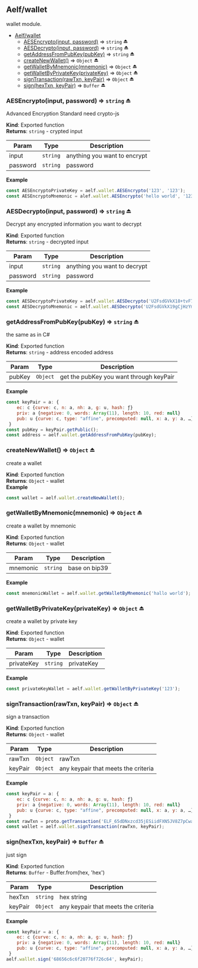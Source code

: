 <a name="module_Aelf/wallet"></a>

## Aelf/wallet
wallet module.


* [Aelf/wallet](#module_Aelf/wallet)
    * [AESEncrypto(input, password)](#exp_module_Aelf/wallet--AESEncrypto) ⇒ <code>string</code> ⏏
    * [AESDecrypto(input, password)](#exp_module_Aelf/wallet--AESDecrypto) ⇒ <code>string</code> ⏏
    * [getAddressFromPubKey(pubKey)](#exp_module_Aelf/wallet--getAddressFromPubKey) ⇒ <code>string</code> ⏏
    * [createNewWallet()](#exp_module_Aelf/wallet--createNewWallet) ⇒ <code>Object</code> ⏏
    * [getWalletByMnemonic(mnemonic)](#exp_module_Aelf/wallet--getWalletByMnemonic) ⇒ <code>Object</code> ⏏
    * [getWalletByPrivateKey(privateKey)](#exp_module_Aelf/wallet--getWalletByPrivateKey) ⇒ <code>Object</code> ⏏
    * [signTransaction(rawTxn, keyPair)](#exp_module_Aelf/wallet--signTransaction) ⇒ <code>Object</code> ⏏
    * [sign(hexTxn, keyPair)](#exp_module_Aelf/wallet--sign) ⇒ <code>Buffer</code> ⏏

<a name="exp_module_Aelf/wallet--AESEncrypto"></a>

### AESEncrypto(input, password) ⇒ <code>string</code> ⏏
Advanced Encryption Standard need crypto-js

**Kind**: Exported function  
**Returns**: <code>string</code> - crypted input  

| Param | Type | Description |
| --- | --- | --- |
| input | <code>string</code> | anything you want to encrypt |
| password | <code>string</code> | password |

**Example**  
```js
const AESEncryptoPrivateKey = aelf.wallet.AESEncrypto('123', '123');
const AESEncryptoMnemonic = alef.wallet.AESEncrypto('hello world', '123');
```
<a name="exp_module_Aelf/wallet--AESDecrypto"></a>

### AESDecrypto(input, password) ⇒ <code>string</code> ⏏
Decrypt any encrypted information you want to decrypt

**Kind**: Exported function  
**Returns**: <code>string</code> - decrypted input  

| Param | Type | Description |
| --- | --- | --- |
| input | <code>string</code> | anything you want to decrypt |
| password | <code>string</code> | password |

**Example**  
```js
const AESDecryptoPrivateKey = aelf.wallet.AESDecrypto('U2FsdGVkX18+tvF7t4rhGOi5cbUvdTH2U5a6Tbu4Ojg=', '123');
const AESDecryptoMnemonic = aelf.wallet.AESDecrypto('U2FsdGVkX19gCjHzYmoY5FGZA1ArXG+eGZIR77dK2GE=', '123');
```
<a name="exp_module_Aelf/wallet--getAddressFromPubKey"></a>

### getAddressFromPubKey(pubKey) ⇒ <code>string</code> ⏏
the same as in C#

**Kind**: Exported function  
**Returns**: <code>string</code> - address encoded address  

| Param | Type | Description |
| --- | --- | --- |
| pubKey | <code>Object</code> | get the pubKey you want through keyPair |

**Example**  
```js
const keyPair = a: {
    ec: c {curve: c, n: a, nh: a, g: u, hash: ƒ}
    priv: a {negative: 0, words: Array(11), length: 10, red: null}
    pub: u {curve: c, type: "affine", precomputed: null, x: a, y: a, …}
 }
const pubKey = keyPair.getPublic();
const address = aelf.wallet.getAddressFromPubKey(pubKey);
```
<a name="exp_module_Aelf/wallet--createNewWallet"></a>

### createNewWallet() ⇒ <code>Object</code> ⏏
create a wallet

**Kind**: Exported function  
**Returns**: <code>Object</code> - wallet  
**Example**  
```js
const wallet = aelf.wallet.createNewWallet();
```
<a name="exp_module_Aelf/wallet--getWalletByMnemonic"></a>

### getWalletByMnemonic(mnemonic) ⇒ <code>Object</code> ⏏
create a wallet by mnemonic

**Kind**: Exported function  
**Returns**: <code>Object</code> - wallet  

| Param | Type | Description |
| --- | --- | --- |
| mnemonic | <code>string</code> | base on bip39 |

**Example**  
```js
const mnemonicWallet = aelf.wallet.getWalletByMnemonic('hallo world');
```
<a name="exp_module_Aelf/wallet--getWalletByPrivateKey"></a>

### getWalletByPrivateKey(privateKey) ⇒ <code>Object</code> ⏏
create a wallet by private key

**Kind**: Exported function  
**Returns**: <code>Object</code> - wallet  

| Param | Type | Description |
| --- | --- | --- |
| privateKey | <code>string</code> | privateKey |

**Example**  
```js
const privateKeyWallet = aelf.wallet.getWalletByPrivateKey('123');
```
<a name="exp_module_Aelf/wallet--signTransaction"></a>

### signTransaction(rawTxn, keyPair) ⇒ <code>Object</code> ⏏
sign a transaction

**Kind**: Exported function  
**Returns**: <code>Object</code> - wallet  

| Param | Type | Description |
| --- | --- | --- |
| rawTxn | <code>Object</code> | rawTxn |
| keyPair | <code>Object</code> | any keypair that meets the criteria |

**Example**  
```js
const keyPair = a: {
    ec: c {curve: c, n: a, nh: a, g: u, hash: ƒ}
    priv: a {negative: 0, words: Array(11), length: 10, red: null}
    pub: u {curve: c, type: "affine", precomputed: null, x: a, y: a, …}
 }
const rawTxn = proto.getTransaction('ELF_65dDNxzcd35jESiidFXN5JV8Z7pCwaFnepuYQToNefSgqk9', 'ELF_65dDNxzcd35jESiidFXN5JV8Z7pCwaFnepuYQToNefSgqk9', 'test', []);
const wallet = aelf.wallet.signTransaction(rawTxn, keyPair);
```
<a name="exp_module_Aelf/wallet--sign"></a>

### sign(hexTxn, keyPair) ⇒ <code>Buffer</code> ⏏
just sign

**Kind**: Exported function  
**Returns**: <code>Buffer</code> - Buffer.from(hex, 'hex')  

| Param | Type | Description |
| --- | --- | --- |
| hexTxn | <code>string</code> | hex string |
| keyPair | <code>Object</code> | any keypair that meets the criteria |

**Example**  
```js
const keyPair = a: {
    ec: c {curve: c, n: a, nh: a, g: u, hash: ƒ}
    priv: a {negative: 0, words: Array(11), length: 10, red: null}
    pub: u {curve: c, type: "affine", precomputed: null, x: a, y: a, …}
 }
aelf.wallet.sign('68656c6c6f20776f726c64', keyPair);
```
